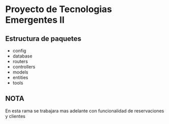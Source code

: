 # Proyecto de Tecnologias Emergentes II
## Estructura de paquetes
- config
- database
- routers
- controllers
- models
- entities
- tools

## NOTA
En esta rama se trabajara mas adelante con funcionalidad de reservaciones y clientes
